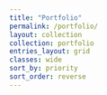 ```yaml
---
title: "Portfolio"
permalink: /portfolio/
layout: collection
collection: portfolio
entries_layout: grid
classes: wide
sort_by: priority
sort_order: reverse
---
```

